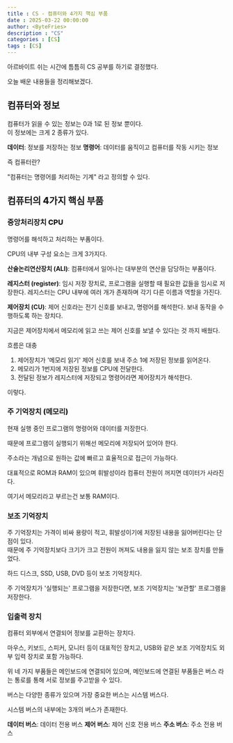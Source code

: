 ```yaml
---
title : CS - 컴퓨터와 4가지 핵심 부품
date : 2025-03-22 00:00:00
author: <ByteFries>
description : "CS"
categories : [CS]
tags : [CS]
---
```


아르바이트 쉬는 시간에 틈틈히 CS 공부를 하기로 결정했다.  

오늘 배운 내용들을 정리해보겠다.  

## <span style = "font-weight: 800;">컴퓨터와 정보</span>

컴퓨터가 읽을 수 있는 정보는 0과 1로 된 정보 뿐이다.  
이 정보에는 크게 2 종류가 있다. 

**데이터**: 정보를 저장하는 정보
**명령어**: 데이터를 움직이고 컴퓨터를 작동 시키는 정보

즉 컴퓨터란?

"컴퓨터는 명령어를 처리하는 기계" 라고 정의할 수 있다.  


## <span style = "font-weight: 800;">컴퓨터의 4가지 핵심 부품</span>

### <span style = "font-weight: 800;">중앙처리장치 CPU</span>

명령어를 해석하고 처리하는 부품이다.

CPU의 내부 구성 요소는 크게 3가지다.

**산술논리연산장치 (ALI)**: 컴퓨터에서 일어나는 대부분의 연산을 담당하는 부품이다.

**레지스터 (register)**: 임시 저장 장치로, 프로그램을 실행할 때 필요한 값들을 임시로 저장한다.
레지스터는 CPU 내부에 여러 개가 존재하며 각기 다른 이름과 역할을 가진다.

**제어장치 (CU)**: 제어 신호라는 전기 신호를 보내고, 명령어를 해석한다. 보내 동작을 수행하도록 하는 장치다.

지금은 제어장치에서 메모리에 읽고 쓰는 제어 신호를 보낼 수 있다는 것 까지 배웠다.

흐름은 대충 

1. 제어장치가 '메모리 읽기' 제어 신호를 보내 주소 1에 저장된 정보를 읽어온다.
2. 메모리가 1번지에 저장된 정보를 CPU에 전달한다.
3. 전달된 정보가 레지스터에 저장되고 명령어라면 제어장치가 해석한다.

이렇다.  

### <span style = "font-weight: 800;">주 기억장치 (메모리)</span>

현재 실행 중인 프로그램의 명령어와 데이터를 저장한다.  

때문에 프로그램이 실행되기 위해선 메모리에 저장되어 있어야 한다.  

주소라는 개념으로 원하는 값에 빠르고 효율적으로 접근이 가능하다.  

대표적으로 ROM과 RAM이 있으며 휘발성이라 컴퓨터 전원이 꺼지면 데이터가 사라진다.  

여기서 메모리라고 부르는건 보통 RAM이다.  


### <span style = "font-weight: 800;">보조 기억장치</span>

주 기억장치는 가격이 비싸 용량이 적고, 휘발성이기에 저장된 내용을 잃어버린다는 단점이 있다.  
때문에 주 기억장치보다 크기가 크고 전원이 꺼져도 내용을 잃지 않는 보조 장치를 만들었다.  

하드 디스크, SSD, USB, DVD 등이 보조 기억장치다.  

주 기억장치가 '실행되는' 프로그램을 저장한다면, 보조 기억장치는 '보관할' 프로그램을 저장한다.  


### <span style = "font-weight: 800;">입출력 장치</span>

컴퓨터 외부에서 연결되어 정보를 교환하는 장치다.  

마우스, 키보드, 스피커, 모니터 등이 대표적인 장치고, USB와 같은 보조 기억장치도 외부 입력 장치로 포함 가능하다.  


위 네 가지 부품들은 메인보드에 연결되어 있으며, 메인보드에 연결된 부품들은 버스 라는 통로를 통해 서로 정보를 주고받을 수 있다.  

버스는 다양한 종류가 있으며 가장 중요한 버스는 시스템 버스다.  

시스템 버스의 내부에는 3개의 버스가 존재한다.  

**데이터 버스**: 데이터 전용 버스
**제어 버스**: 제어 신호 전용 버스
**주소 버스**: 주소 전용 버스
